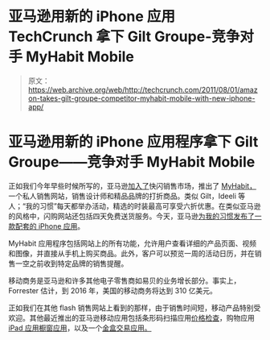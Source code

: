 # 亚马逊用新的 iPhone 应用 TechCrunch 拿下 Gilt Groupe-竞争对手 MyHabit Mobile

> 原文：<https://web.archive.org/web/http://techcrunch.com/2011/08/01/amazon-takes-gilt-groupe-competitor-myhabit-mobile-with-new-iphone-app/>

# 亚马逊用新的 iPhone 应用程序拿下 Gilt Groupe——竞争对手 MyHabit Mobile

正如我们今年早些时候所写的，亚马逊[加入了](https://web.archive.org/web/20230203044235/https://techcrunch.com/2011/05/03/amazon-launches-private-fashion-sales-site-myhabit-com/)快闪销售市场，推出了 [MyHabit，](https://web.archive.org/web/20230203044235/http://www.myhabit.com/)一个私人销售网站，销售设计师和精品品牌的打折商品。类似 Gilt，Ideeli 等人；“我的习惯”每天都举办活动，精选的时装最高可享受六折优惠。在类似亚马逊的风格中，闪购网站还包括四天免费送货服务。今天，亚马逊[为我的习惯发布了一款配套的 iPhone 应用](https://web.archive.org/web/20230203044235/http://www.businesswire.com/news/home/20110801005613/en/MYHABIT-Shopping-App-iPhone)。

MyHabit 应用程序包括网站上的所有功能，允许用户查看详细的产品页面、视频和图像，并直接从手机上购买商品。此外，客户可以预览一周的活动日历，并在销售一空之前收到特定品牌的销售提醒。

移动商务是亚马逊和许多其他电子零售商如易贝的业务增长部分。事实上，Forrester 估计，到 2016 年，美国的移动商务将达到 310 亿美元。

正如我们在其他 flash 销售网站上看到的那样，由于销售时间短，移动产品特别受欢迎。其他最近推出的亚马逊移动应用包括条形码扫描应用[价格检查](https://web.archive.org/web/20230203044235/https://techcrunch.com/2010/11/22/amazons-new-iphone-app-offers-in-store-price-comparisons-one-click-purchases/)，购物应用 [iPad 应用橱窗应用](https://web.archive.org/web/20230203044235/https://techcrunch.com/2010/10/26/amazon-launches-brand-new-ipad-shopping-app-called-windowshop/)，以及一个[金盒交易应用。](https://web.archive.org/web/20230203044235/https://techcrunch.com/2011/01/11/amazon-promotes-gold-box-daily-deals-with-new-iphone-app/)